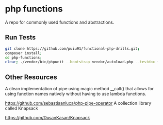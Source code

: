 # php functions

A repo for commonly used functions and abstractions.

## Run Tests

```bash
git clone https://github.com/puiu91/functional-php-drills.git;
composer install;
cd php-functions;
clear; ./vendor/bin/phpunit --bootstrap vendor/autoload.php --testdox functions/tests;
```

## Other Resources

A clean implementation of pipe using magic method __call() that allows for using function names natively without having to use lambda functions.

https://github.com/sebastiaanluca/php-pipe-operator
A collection library called Knapsack

https://github.com/DusanKasan/Knapsack
